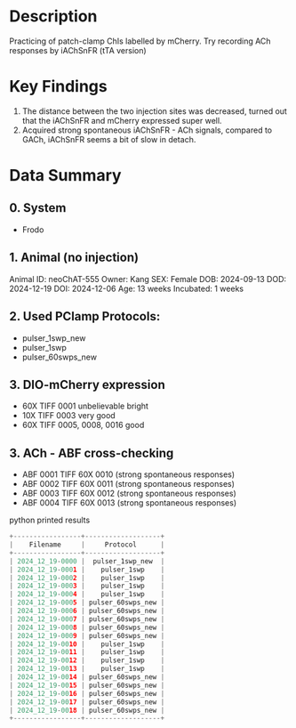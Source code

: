 # Description
Practicing of patch-clamp ChIs labelled by mCherry. Try recording ACh responses by iAChSnFR (tTA version)

# Key Findings
1. The distance between the two injection sites was decreased, turned out that the iAChSnFR and mCherry expressed super well.
2. Acquired strong spontaneous iAChSnFR - ACh signals, compared to GACh, iAChSnFR seems a bit of slow in detach.
# Data Summary
## 0. System
- Frodo

## 1. Animal (no injection)
Animal ID: neoChAT-555
Owner: Kang
SEX: Female
DOB: 2024-09-13
DOD: 2024-12-19
DOI: 2024-12-06
Age: 13 weeks
Incubated: 1 weeks 

## 2. Used PClamp Protocols:
- pulser_1swp_new
- pulser_1swp
- pulser_60swps_new

## 3. DIO-mCherry expression
- 60X TIFF 0001 unbelievable bright
- 10X TIFF 0003 very good
- 60X TIFF 0005, 0008, 0016 good
## 3. ACh - ABF cross-checking
- ABF 0001 TIFF 60X 0010 (strong spontaneous responses)
- ABF 0002 TIFF 60X 0011 (strong spontaneous responses)
- ABF 0003 TIFF 60X 0012 (strong spontaneous responses)
- ABF 0004 TIFF 60X 0013 (strong spontaneous responses)

python printed results
```python
+-----------------+-------------------+
|    Filename     |     Protocol      |
+-----------------+-------------------+
| 2024_12_19-0000 |  pulser_1swp_new  |
| 2024_12_19-0001 |    pulser_1swp    |
| 2024_12_19-0002 |    pulser_1swp    |
| 2024_12_19-0003 |    pulser_1swp    |
| 2024_12_19-0004 |    pulser_1swp    |
| 2024_12_19-0005 | pulser_60swps_new |
| 2024_12_19-0006 | pulser_60swps_new |
| 2024_12_19-0007 | pulser_60swps_new |
| 2024_12_19-0008 | pulser_60swps_new |
| 2024_12_19-0009 | pulser_60swps_new |
| 2024_12_19-0010 |    pulser_1swp    |
| 2024_12_19-0011 |    pulser_1swp    |
| 2024_12_19-0012 |    pulser_1swp    |
| 2024_12_19-0013 |    pulser_1swp    |
| 2024_12_19-0014 | pulser_60swps_new |
| 2024_12_19-0015 | pulser_60swps_new |
| 2024_12_19-0016 | pulser_60swps_new |
| 2024_12_19-0017 | pulser_60swps_new |
| 2024_12_19-0018 | pulser_60swps_new |
+-----------------+-------------------+
```
